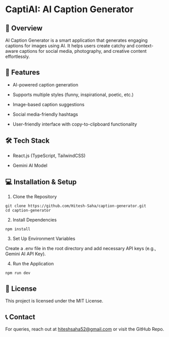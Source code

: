 # CaptiAI: AI Caption Generator

## 📌 Overview

AI Caption Generator is a smart application that generates engaging captions for images using AI. It helps users create catchy and context-aware captions for social media, photography, and creative content effortlessly.

## 🚀 Features

* AI-powered caption generation

* Supports multiple styles (funny, inspirational, poetic, etc.)

* Image-based caption suggestions

* Social media-friendly hashtags

* User-friendly interface with copy-to-clipboard functionality

## 🛠️ Tech Stack

* React.js (TypeScript, TailwindCSS)

* Gemini AI Model

## 💻 Installation & Setup

1. Clone the Repository

```
git clone https://github.com/Hitesh-Saha/caption-generator.git
cd caption-generator
```

2. Install Dependencies

```
npm install
```

3. Set Up Environment Variables

Create a .env file in the root directory and add necessary API keys (e.g., Gemini AI API Key).

4. Run the Application

```
npm run dev
```

## 📜 License

This project is licensed under the MIT License.

## 📞 Contact

For queries, reach out at hiteshsaha52@gmail.com or visit the GitHub Repo.
